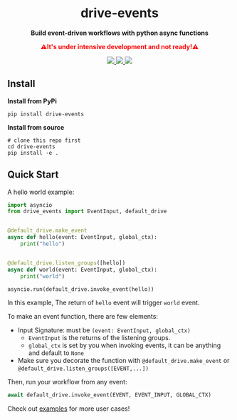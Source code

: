 <div align="center">
  <h1>drive-events</h1>
  <p><strong>Build event-driven workflows with python async functions</strong></p>
  <p><strong style='color:red'>⚠️It's under intensive development and not ready!⚠️</strong></p>
  <p>
    <a href="https://pypi.org/project/drive-events/" > 
    	<img src="https://img.shields.io/badge/python->=3.9.11-blue">
    </a>
    <a href="https://codecov.io/github/memodb-io/drive-events" > 
     <img src="https://codecov.io/github/memodb-io/drive-events/graph/badge.svg?token=T1Q1JB1NGM"/> 
	 </a>
    <a href="https://pypi.org/project/drive-events/">
      <img src="https://img.shields.io/pypi/v/drive-events.svg">
    </a>
  </p>
</div>









## Install

**Install from PyPi**

```shell
pip install drive-events
```

**Install from source**

```shell
# clone this repo first
cd drive-events
pip install -e .
```

## Quick Start

A hello world example:

```python
import asyncio
from drive_events import EventInput, default_drive


@default_drive.make_event
async def hello(event: EventInput, global_ctx):
    print("hello")


@default_drive.listen_groups([hello])
async def world(event: EventInput, global_ctx):
    print("world")

asyncio.run(default_drive.invoke_event(hello))
```

In this example, The return of `hello` event will trigger `world` event.

To make an event function, there are few elements:

* Input Signature: must be `(event: EventInput, global_ctx)`
  * `EventInput` is the returns of the listening groups.
  * `global_ctx` is set by you when invoking events, it can be anything and default to `None`
* Make sure you decorate the function with `@default_drive.make_event` or `@default_drive.listen_groups([EVENT,...])`

Then, run your workflow from any event:

```python
await default_drive.invoke_event(EVENT, EVENT_INPUT, GLOBAL_CTX)
```

Check out [examples](./examples) for more user cases!



